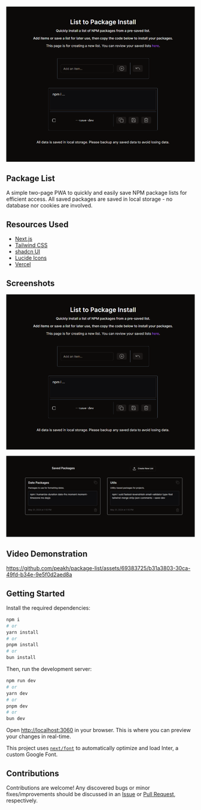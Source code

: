 ![hero](./assets/img/hero.png)

## Package List

A simple two-page PWA to quickly and easily save NPM package lists for efficient access. All saved packages are saved in local storage - no database nor cookies are involved.

## Resources Used

-   [Next.js](https://nextjs.org)
-   [Tailwind CSS](https://tailwindcss.com)
-   [shadcn UI](https://ui.shadcn.com)
-   [Lucide Icons](https://lucide.dev)
-   [Vercel](https://vercel.com)

## Screenshots

![hero](./assets/img/hero.png)

![saved](./assets/img/saved.png)

## Video Demonstration

https://github.com/peakh/package-list/assets/69383725/b31a3803-30ca-49fd-b34e-9e5f0d2aed8a

## Getting Started

Install the required dependencies:

```bash
npm i
# or
yarn install
# or
pnpm install
# or
bun install
```

Then, run the development server:

```bash
npm run dev
# or
yarn dev
# or
pnpm dev
# or
bun dev
```

Open [http://localhost:3060](http://localhost:3060) in your browser. This is where you can preview your changes in real-time.

This project uses [`next/font`](https://nextjs.org/docs/basic-features/font-optimization) to automatically optimize and load Inter, a custom Google Font.

## Contributions

Contributions are welcome! Any discovered bugs or minor fixes/improvements should be discussed in an [Issue](https://github.com/peakh/package-list/issues) or [Pull Request](https://github.com/peakh/package-list/pulls), respectively.
